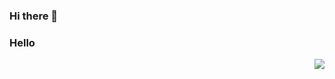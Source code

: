 ### Hi there 👋
### Hello
 <img align="right" src="https://github-readme-stats.vercel.app/api?username=akazwz&show_icons=true&icon_color=CE1D2D&text_color=718096&bg_color=ffffff&hide_title=true" />
